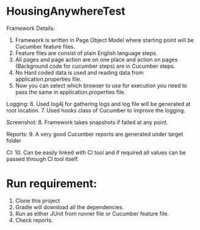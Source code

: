 # HousingAnywhereTest
Framework Details:
1. Framework is written in Page Object Model where starting point will be Cucumber feature files.
2. Feature files are consist of plain English language steps. 
3. All pages and page action are on one place and action on pages (Background code for cucumber steps) are in Cucumber steps.
4. No Hard coded data is used and reading data from application.properties file.
5. Now you can select which browser to use for execution you need to pass the same in application.properties file.

Logging:
6. Used log4j for gathering logs and log file will be generated at root location.
7. Used hooks class of Cucumber to improve the logging.

Screenshot:
8. Framework takes snapshots if failed at any point.

Reports:
9. A very good Cucumber reports are generated under target folder

CI:
10. Can be easily linked with CI tool and if required all values can be passed through CI tool itself.

# Run requirement:
1. Clone this project
2. Gradle will download all the dependencies.
3. Run as either JUnit from runner file or Cucumber feature file.
4. Check reports.